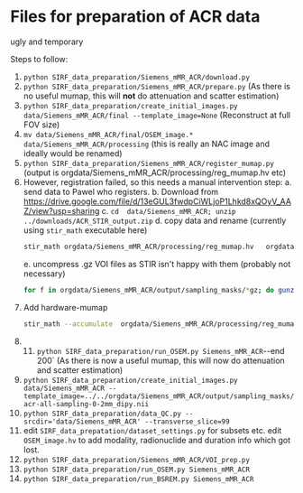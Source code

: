 # Files for preparation of ACR data
ugly and temporary

Steps to follow:
1. `python SIRF_data_preparation/Siemens_mMR_ACR/download.py`
2. `python SIRF_data_preparation/Siemens_mMR_ACR/prepare.py` (As there is no useful mumap, this will **not** do attenuation and scatter estimation)
3. `python SIRF_data_preparation/create_initial_images.py data/Siemens_mMR_ACR/final --template_image=None` (Reconstruct at full FOV size)
4. `mv data/Siemens_mMR_ACR/final/OSEM_image.* data/Siemens_mMR_ACR/processing` (this is really an NAC image and ideally would be renamed)
5. `python SIRF_data_preparation/Siemens_mMR_ACR/register_mumap.py` (output is orgdata/Siemens_mMR_ACR/processing/reg_mumap.hv etc)
6. However, registration failed, so this needs a manual intervention step:
   a. send data to Pawel who registers.
   b. Download from https://drive.google.com/file/d/13eGUL3fwdpCiWLjoP1Lhkd8xQOyV_AAZ/view?usp=sharing
   c. `cd  data/Siemens_mMR_ACR; unzip ../downloads/ACR_STIR_output.zip`
   d. copy data and rename (currently using `stir_math` executable here)
      ```sh
      stir_math orgdata/Siemens_mMR_ACR/processing/reg_mumap.hv   orgdata/Siemens_mMR_ACR/output/acr-mumap-complete.nii.gz
      ```
   e. uncompress .gz VOI files as STIR isn't happy with them (probably not necessary)
      ```sh
      for f in orgdata/Siemens_mMR_ACR/output/sampling_masks/*gz; do gunzip $f; done
      ```
6. Add hardware-mumap
   ```sh
   stir_math --accumulate  orgdata/Siemens_mMR_ACR/processing/reg_mumap.hv  orgdata/Siemens_mMR_ACR/output/ACR_hardware-to-STIR.nii.gz
   ```
7. 11. `python SIRF_data_preparation/run_OSEM.py Siemens_mMR_ACR`--end 200` (As there is now a useful mumap, this will now do attenuation and scatter estimation)
8. `python SIRF_data_preparation/create_initial_images.py data/Siemens_mMR_ACR --template_image=../../orgdata/Siemens_mMR_ACR/output/sampling_masks/acr-all-sampling-0-2mm_dipy.nii`
9. `python SIRF_data_preparation/data_QC.py --srcdir='data/Siemens_mMR_ACR' --transverse_slice=99`
10. edit `SIRF_data_prepatation/dataset_settings.py` for subsets etc. edit `OSEM_image.hv` to add modality, radionuclide and duration info which got lost.
11. `python SIRF_data_preparation/Siemens_mMR_ACR/VOI_prep.py`
12. `python SIRF_data_preparation/run_OSEM.py Siemens_mMR_ACR`
13. `python SIRF_data_preparation/run_BSREM.py Siemens_mMR_ACR`
